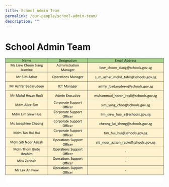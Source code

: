 ```yaml
---
title: School Admin Team
permalink: /our-people/school-admin-team/
description: ""
---
```

# **School Admin Team**

![](/images/Staff%20List/school%20admin%20team.jpg)